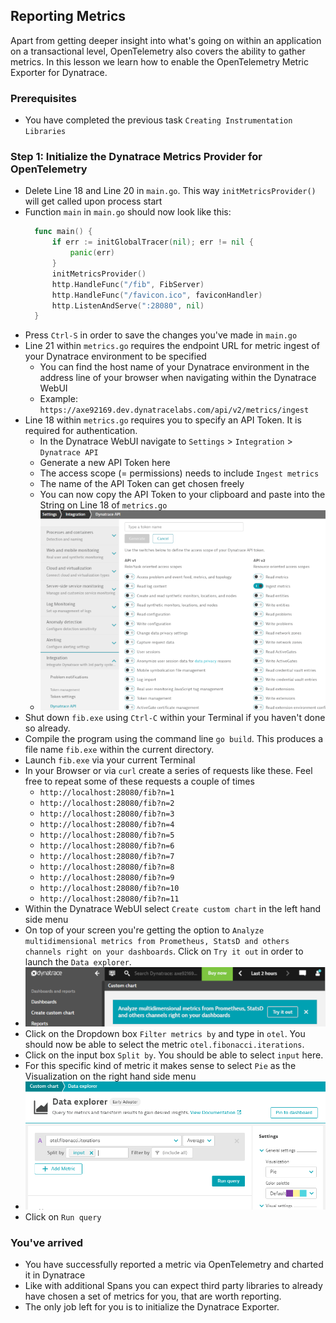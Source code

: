 ## Reporting Metrics
Apart from getting deeper insight into what's going on within an application on a transactional level, OpenTelemetry also covers the ability to gather metrics.
In this lesson we learn how to enable the OpenTelemetry Metric Exporter for Dynatrace.

### Prerequisites
- You have completed the previous task `Creating Instrumentation Libraries`

### Step 1: Initialize the Dynatrace Metrics Provider for OpenTelemetry
- Delete Line 18 and Line 20 in `main.go`. This way `initMetricsProvider()` will get called upon process start
- Function `main` in `main.go` should now look like this:
  ```go
    func main() {
        if err := initGlobalTracer(nil); err != nil {
            panic(err)
        }
        initMetricsProvider()
        http.HandleFunc("/fib", FibServer)
        http.HandleFunc("/favicon.ico", faviconHandler)
        http.ListenAndServe(":28080", nil)
    }
  ```
- Press `Ctrl-S` in order to save the changes you've made in `main.go`
- Line 21 within `metrics.go` requires the endpoint URL for metric ingest of your Dynatrace environment to be specified
    - You can find the host name of your Dynatrace environment in the address line of your browser when navigating within the Dynatrace WebUI
    - Example: `https://axe92169.dev.dynatracelabs.com/api/v2/metrics/ingest`
- Line 18 within `metrics.go` requires you to specify an API Token. It is required for authentication.
    - In the Dynatrace WebUI navigate to `Settings` > `Integration` > `Dynatrace API`
    - Generate a new API Token here
    - The access scope (= permissions) needs to include `Ingest metrics`
    - The name of the API Token can get chosen freely
    - You can now copy the API Token to your clipboard and paste into the String on Line 18 of `metrics.go`
    - ![API Token](../../../assets/images/api_token.png)
- Shut down `fib.exe` using `Ctrl-C` within your Terminal if you haven't done so already.
- Compile the program using the command line `go build`. This produces a file name `fib.exe` within the current directory.
- Launch `fib.exe` via your current Terminal
- In your Browser or via `curl` create a series of requests like these. Feel free to repeat some of these requests a couple of times
  - `http://localhost:28080/fib?n=1`
  - `http://localhost:28080/fib?n=2`
  - `http://localhost:28080/fib?n=3`
  - `http://localhost:28080/fib?n=4`
  - `http://localhost:28080/fib?n=5`
  - `http://localhost:28080/fib?n=6`
  - `http://localhost:28080/fib?n=7`
  - `http://localhost:28080/fib?n=8`
  - `http://localhost:28080/fib?n=9`
  - `http://localhost:28080/fib?n=10`
  - `http://localhost:28080/fib?n=11`
- Within the Dynatrace WebUI select `Create custom chart` in the left hand side menu
- On top of your screen you're getting the option to `Analyze multidimensional metrics from Prometheus, StatsD and others channels right on your dashboards`. Click on `Try it out` in order to launch the `Data explorer`.
- ![Custom Chart](../../../assets/images/custom_chart.png)
- Click on the Dropdown box `Filter metrics by` and type in `otel`. You should now be able to select the metric `otel.fibonacci.iterations`.
- Click on the input box `Split by`. You should be able to select `input` here.
- For this specific kind of metric it makes sense to select `Pie` as the Visualization on the right hand side menu
- ![Data Explorer](../../../assets/images/data_explorer.png)
- Click on `Run query`

### You've arrived
- You have successfully reported a metric via OpenTelemetry and charted it in Dynatrace
- Like with additional Spans you can expect third party libraries to already have chosen a set of metrics for you, that are worth reporting.
- The only job left for you is to initialize the Dynatrace Exporter.
